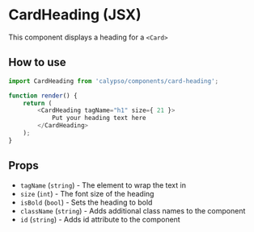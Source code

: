# CardHeading (JSX)

This component displays a heading for a `<Card>`

## How to use

```js
import CardHeading from 'calypso/components/card-heading';

function render() {
	return (
		<CardHeading tagName="h1" size={ 21 }>
			Put your heading text here
		</CardHeading>
	);
}
```

## Props

- `tagName` (`string`) - The element to wrap the text in
- `size` (`int`) - The font size of the heading
- `isBold` (`bool`) - Sets the heading to bold
- `className` (`string`) - Adds additional class names to the component
- `id` (`string`) - Adds id attribute to the component

